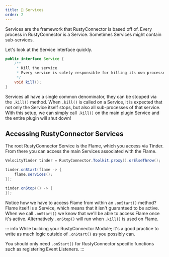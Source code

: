 ```yaml
---
title: 🛜 Services
order: 2
---
```


Services are the framework that RustyConnector is based off of.
Every process in RustyConnector is a Service.
Sometimes Services might contain sub-services.

Let's look at the Service interface quickly.
```java
public interface Service {
    /**
     * Kill the service.
     * Every service is solely responsible for killing its own processes.
     */
    void kill();
}
```

Services all have a single common denominator, they can be stopped via the `.kill()` method.
When `.kill()` is called on a Service, it is expected that not only the Service itself stops, but also all sub-processes of that service.
With this setup, we can simply call `.kill()` on the main plugin Service and the entire plugin will shut down!

## Accessing RustyConnector Services
The root RustyConnector Service is the Flame, which you access via Tinder.
From there you can access the main Services associated with the Flame.

```java title="Proxy Plugin"
VelocityTinder tinder = RustyConnector.Toolkit.proxy().orElseThrow();

tinder.onStart(flame -> {
    flame.services();
});

tinder.onStop(() -> {
});
```

Notice how we have to access Flame from within an `.onStart()` method? Flame itself is a Service, which means that it isn't guaranteed to be active.
When we call `.onStart()` we know that we'll be able to access Flame once it's active. Alternatively `.onStop()` will run when `.kill()` is used on Flame.

::: info
While building your RustyConnector Module; it's a good practice to write as much logic outside of `.onStart()` as you possibly can.

You should only need `.onStart()` for RustyConnector specific functions such as registering Event Listeners.
:::